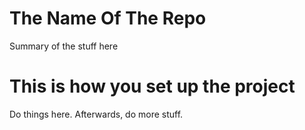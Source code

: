# The Name Of The Repo 
Summary of the stuff here
# This is how you set up the project
Do things here. Afterwards, do more stuff.
